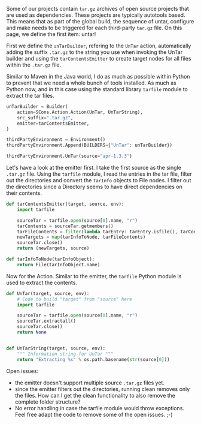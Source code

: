 
Some of our projects contain `tar.gz` archives of open source projects that are used as dependencies. These projects are typically autotools based. This means that as part of the global build, the sequence of untar, configure and make needs to be triggered for each third-party `tar.gz` file. On this page, we define the first item: untar! 

First we define the `unTarBuilder`, refering to the `UnTar` action, automatically adding the suffix `.tar.gz` to the string you use when invoking the UnTar builder and using the `tarContentsEmitter` to create target nodes for all files within  the `.tar.gz` file. 

Similar to Maven in the Java world, I do as much as possible within Python to prevent that we need a whole bunch of tools installed. As much as Python now, and in this case using the standard library `tarfile` module to extract the tar files. 


```python
unTarBuilder = Builder(
    action=SCons.Action.Action(UnTar, UnTarString),
    src_suffix=".tar.gz",
    emitter=tarContentsEmitter,
)

thirdPartyEnvironment = Environment()
thirdPartyEnvironment.Append(BUILDERS={"UnTar": unTarBuilder})

thirdPartyEnvironment.UnTar(source="apr-1.3.3")
```

Let's have a look at the emitter first. I take the first source as the single `.tar.gz` file. Using the `tarfile` module, I read the entries in the tar file,  filter out the directories and convert the `TarInfo` objects to File nodes.  I filter out the directories since a Directory seems to have direct  dependencies on their contents. 


```python
def tarContentsEmitter(target, source, env):
    import tarfile

    sourceTar = tarfile.open(source[0].name, "r")
    tarContents = sourceTar.getmembers()
    tarFileContents = filter(lambda tarEntry: tarEntry.isfile(), tarContents)
    newTargets = map(tarInfoToNode, tarFileContents)
    sourceTar.close()
    return (newTargets, source)

def tarInfoToNode(tarInfoObject):
    return File(tarInfoObject.name)
```
Now for the Action. Similar to the emitter, the `tarfile` Python module is used to extract the contents. 


```python
def UnTar(target, source, env):
    # Code to build "target" from "source" here
    import tarfile

    sourceTar = tarfile.open(source[0].name, "r")
    sourceTar.extractall()
    sourceTar.close()
    return None


def UnTarString(target, source, env):
    """ Information string for UnTar """
    return "Extracting %s" % os.path.basename(str(source[0]))
```

Open issues: 

* the emitter doesn't support multiple source `.tar.gz` files yet. 
* since the emitter filters out the directories, running clean removes only the files. How can I get the clean functionality to also remove the complete folder structure? 
* No error handling in case the tarfile module would throw exceptions. 
Feel free adapt the code to remove some of the open issues. ;-) 
